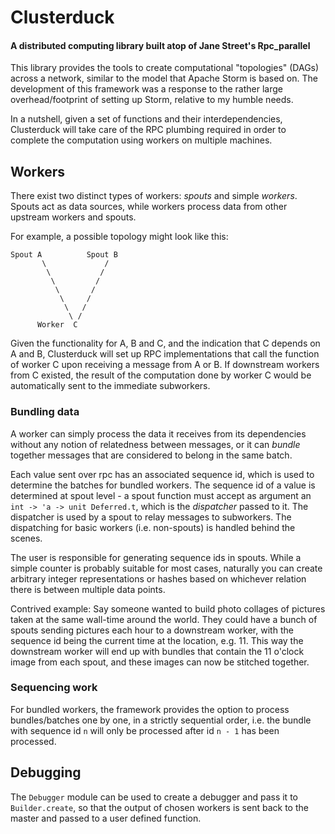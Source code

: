 # Clusterduck

#### A distributed computing library built atop of Jane Street's Rpc_parallel

This library provides the tools to create computational "topologies"
(DAGs) across a network, similar to the model that Apache Storm is based on.
The development of this framework was a response to the rather large
overhead/footprint of setting up Storm, relative to my humble needs.

In a nutshell, given a set of functions and their interdependencies,
Clusterduck will take care of the RPC plumbing required in order
to complete the computation using workers on multiple machines. 

## Workers

There exist two distinct types of workers: *spouts* and simple *workers*.
Spouts act as data sources, while workers process data from other upstream
workers and spouts.

For example, a possible topology might look like this:

    Spout A          Spout B
           \             /
            \           /
             \         /
              \       /
               \     /
                \   /
                 \ /
          Worker  C


Given the functionality for A, B and C, and the indication that C
depends on A and B, Clusterduck will set up RPC implementations
that call the function of worker C upon receiving a message from A or B.
If downstream workers from C existed, the result of the computation done
by worker C would be automatically sent to the immediate subworkers.

### Bundling data

A worker can simply process the data it receives from its dependencies
without any notion of relatedness between messages, or it can *bundle*
together messages that are considered to belong in the same batch. 

Each value sent over rpc has an associated sequence id, which is
used to determine the batches for bundled workers. The sequence id of a 
value is determined at spout level - a spout function must accept as
argument an `int -> 'a -> unit Deferred.t`, which is the *dispatcher*
passed to it. The dispatcher is used by a spout to relay messages to
subworkers. The dispatching for basic workers (i.e. non-spouts) is handled
behind the scenes.

The user is responsible for generating sequence ids in spouts. While a 
simple counter is probably suitable for most cases, naturally you can 
create arbitrary integer representations or hashes based on whichever
relation there is between multiple data points. 

Contrived example: 
Say someone wanted to build photo collages of pictures taken
at the same wall-time around the world. They could have a bunch of spouts
sending pictures each hour to a downstream worker, with the sequence id being
the current time at the location, e.g. 11. This way the downstream worker
will end up with bundles that contain the 11 o'clock image from each spout,
and these images can now be stitched together.

### Sequencing work

For bundled workers, the framework provides the option to process bundles/batches
one by one, in a strictly sequential order, i.e. the bundle with sequence
id `n` will only be processed after id `n - 1` has been processed.

## Debugging

The `Debugger` module can be used to create a debugger and pass it to 
`Builder.create`, so that the output of chosen workers is sent back to the
master and passed to a user defined function.
